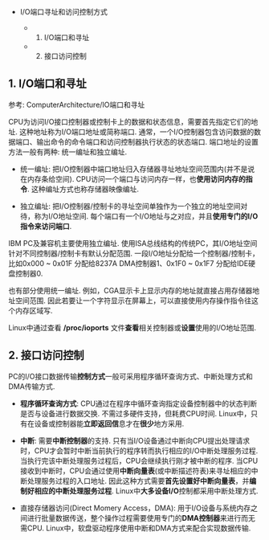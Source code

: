 -  I/O端口寻址和访问控制方式

    - 1. I/O端口和寻址

    - 2. 接口访问控制

## 1. I/O端口和寻址

参考: ComputerArchitecture/IO端口和寻址

CPU为访问I/O接口控制器或控制卡上的数据和状态信息，需要首先指定它们的地址. 这种地址称为I/O端口地址或简称端口. 通常，一个I/O控制器包含访问数据的数据端口、输出命令的命令端口和访问控制器执行状态的状态端口. 端口地址的设置方法一般有两种: 统一编址和独立编址. 

- 统一编址: 把I/O控制器中端口地址归入存储器寻址地址空间范围内(并不是说在内存条给空间). CPU访问一个端口与访问内存一样，也**使用访问内存的指令**. 这种编址方式也称存储器映像编址. 

- 独立编址: 把I/O控制器/控制卡的寻址空间单独作为一个独立的地址空间对待，称为I/O地址空间. 每个端口有一个I/O地址与之对应，并且**使用专门的I/O指令来访问端口**. 
 
IBM PC及兼容机主要使用独立编址. 使用ISA总线结构的传统PC，其I/O地址空间针对不同控制器/控制卡有默认分配范围. 一段I/O地址分配给一个控制器/控制卡，比如0x000 ~ 0x01F 分配给8237A DMA控制器1、0x1F0 ~ 0x1F7 分配给IDE硬盘控制器0. 

也有部分使用统一编址. 例如，CGA显示卡上显示内存的地址就直接占用存储器地址空间范围. 因此若要让一个字符显示在屏幕上，可以直接使用内存操作指令往这个内存区域写. 

Linux中通过查看 **/proc/ioports** 文件**查看**相关控制器或**设置**使用的I/O地址范围. 

## 2. 接口访问控制

PC的I/O接口数据传输**控制方式**一般可采用程序循环查询方式、中断处理方式和DMA传输方式. 

- **程序循环查询方式**: CPU通过在程序中循环查询指定设备控制器中的状态判断是否与设备进行数据交换. 不需过多硬件支持，但耗费CPU时间. Linux中，只有在设备或控制器能**立即返回信**息才在**很少**地方采用. 

- **中断**: 需要**中断控制器**的支持. 只有当I/O设备通过中断向CPU提出处理请求时，CPU才会暂时中断当前执行的程序转而执行相应的I/O中断处理服务过程. 当执行完该中断处理服务过程后，CPU会继续执行刚才被中断的程序. 当CPU接收到中断时，CPU会通过使用**中断向量表**(或中断描述符表)来寻址相应的中断处理服务过程的入口地址. 因此这种方式需要**首先设置好中断向量表**，并**编制好相应的中断处理服务过程**. Linux中**大多设备I/O**控制都采用中断处理方式. 

- 直接存储器访问(Direct Momery Access，DMA): 用于I/O设备与系统内存之间进行批量数据传送，整个操作过程需要使用专门的**DMA控制器**来进行而无需CPU. Linux中，软盘驱动程序使用中断和DMA方式来配合实现数据传输. 